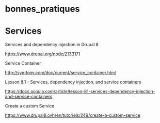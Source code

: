 # bonnes_pratiques

# **Services**
>
Services and dependency injection in Drupal 8
>
https://www.drupal.org/node/2133171
>
Service Container
>
http://symfony.com/doc/current/service_container.html
>
Lesson 8.1 - Services, dependency injection, and service containers
>
https://docs.acquia.com/article/lesson-81-services-dependency-injection-and-service-containers
>
Create a custom Service
>
https://www.drupal8.ovh/en/tutoriels/249/create-a-custom-service
>
